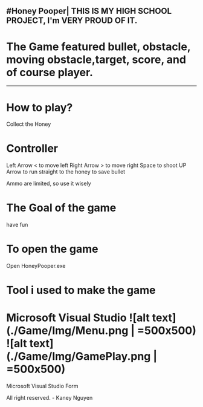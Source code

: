 #Honey Pooper| THIS IS MY HIGH SCHOOL PROJECT, I'm VERY PROUD OF IT.
----------------------------------------------------------
# The Game featured bullet, obstacle, moving obstacle,target, score, and of course player.
----------------------------------------------------------
# How to play?
Collect the Honey
# Controller
Left Arrow < to move left
Right Arrow > to move right
Space to shoot
UP Arrow to run straight to the honey to save bullet

Ammo are limited, so use it wisely

# The Goal of the game
have fun

# To open the game
Open HoneyPooper.exe

# Tool i used to make the game


Microsoft Visual Studio
![alt text](./Game/Img/Menu.png | =500x500)
![alt text](./Game/Img/GamePlay.png | =500x500)
=======
Microsoft Visual Studio Form

All right reserved. - Kaney Nguyen
